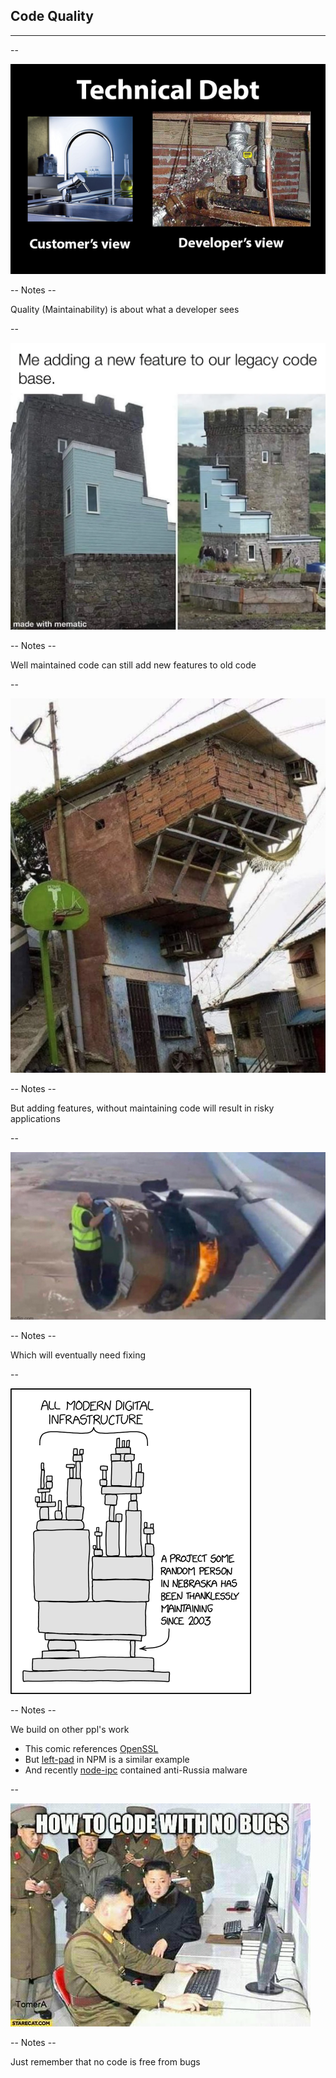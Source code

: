 
## Code Quality
<hr />

--

![](pics/meme/maintainability/technical_debt.png)<!-- .element style="border:none; box-shadow:none; position: fixed; width: 850px; left: 0px; top: 10px;"  -->

-- Notes --

Quality (Maintainability) is about what a developer sees

--

![](pics/meme/maintainability/new_features_legacy_code.png)<!-- .element style="border:none; box-shadow:none; position: fixed; width: 850px; left: 0px; top: 10px;"  -->

-- Notes --

Well maintained code can still add new features to old code

--

![](pics/meme/maintainability/ductape_builds.jpeg)<!-- .element style="border:none; box-shadow:none; position: fixed; width: 600px; left: 0px; top: 10px;"  -->

-- Notes --

But adding features, without maintaining code will result in risky applications

--

![](pics/meme/maintainability/fixing_bugs_in_prod.jpeg)<!-- .element style="border:none; box-shadow:none; position: fixed; width: 850px; left: 0px; top: 10px;"  -->

-- Notes --

Which will eventually need fixing

--

![](pics/meme/maintainability/dependency_risk.png)<!-- .element style="border:none; box-shadow:none; position: fixed; width: 600px; left: 0px; top: 10px;"  -->

-- Notes --

We build on other ppl's work 
* This comic references [OpenSSL](https://www.theregister.com/2021/05/10/untangling_open_sources_sustainability_problem/)
* But [left-pad](https://www.theregister.com/2016/03/23/npm_left_pad_chaos/) in NPM is a similar example
* And recently [node-ipc](https://portswigger.net/daily-swig/npm-maintainer-targets-russian-users-with-data-wiping-protestware) contained anti-Russia malware

--

![](pics/meme/maintainability/bug_free.jpg)<!-- .element style="border:none; box-shadow:none; position: fixed; width: 850px; left: 0px; top: 10px;"  -->

-- Notes --

Just remember that no code is free from bugs



